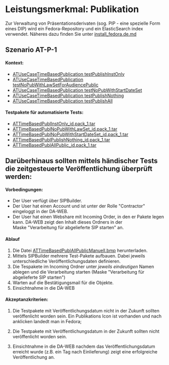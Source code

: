 # Leistungsmerkmal: Publikation

Zur Verwaltung von Präsentationsderivaten (sog. PIP - eine spezielle Form eines DIP) wird ein Fedora-Repository und ein ElasticSearch index verwendet. Näheres dazu finden Sie unter [install_fedora.de.md](install_fedora.de.md)

## Szenario AT-P-1


#### Kontext:

* [ATUseCaseTimeBasedPublication  testPublishInstOnly](../../test/java/de/uzk/hki/da/at/ATTimeBasedPublication.java#testPublishInstOnly#testPublishInstOnly)
* [ATUseCaseTimeBasedPublication  testNoPubWithLawSetForAudiencePublic](../../test/java/de/uzk/hki/da/at/ATTimeBasedPublication.java#testNoPubWithLawSetForAudiencePublic)
* [ATUseCaseTimeBasedPublication testNoPubWithStartDateSet](../../test/java/de/uzk/hki/da/at/ATTimeBasedPublication.java#testNoPubWithStartDateSet)
* [ATUseCaseTimeBasedPublication testPublishNothing](../../test/java/de/uzk/hki/da/at/ATTimeBasedPublication.java#testPublishNothing)
* [ATUseCaseTimeBasedPublication testPublishAll](../../test/java/de/uzk/hki/da/at/ATTimeBasedPublication.java#testPublishAll)

#### Testpakete für automatisierte Tests:

* [ATTimeBasedPublInstOnly_id.pack_1.tar](https://cdn.rawgit.com/da-nrw/DNSCore/master/ContentBroker/src/test/resources/at/ATTimeBasedPublInstOnly_id.pack_1.tar) 
* [ATTimeBasedPublNoPubWithLawSet_id.pack_1.tar](https://cdn.rawgit.com/da-nrw/DNSCore/master/ContentBroker/src/test/resources/at/ATTimeBasedPublNoPubWithLawSet_id.pack_1.tar) 
* [ATTimeBasedPublNoPubWithStartDateSet_id.pack_1.tar](https://cdn.rawgit.com/da-nrw/DNSCore/master/ContentBroker/src/test/resources/at/ATTimeBasedPublNoPubWithStartDateSet_id.pack_1.tar) 
* [ATTimeBasedPublPublishNothing_id.pack_1.tar](https://cdn.rawgit.com/da-nrw/DNSCore/master/ContentBroker/src/test/resources/at/ATTimeBasedPublPublishNothing_id.pack_1.tar) 
* [ATTimeBasedPublAllPublic_id.pack_1.tar](https://cdn.rawgit.com/da-nrw/DNSCore/master/ContentBroker/src/test/resources/at/ATTimeBasedPublAllPublic_id.pack_1.tar) 

## Darüberhinaus sollten mittels händischer Tests die zeitgesteuerte Veröffentlichung überprüft werden: 

#### Vorbedingungen:

* Der User verfügt über SIPBuilder.
* Der User hat einen Account und ist unter der Rolle "Contractor" eingeloggt in der DA-WEB.
* Der User hat einen Webshare mit Incoming Order, in den er Pakete legen kann. DA-WEB zeigt den Inhalt dieses Ordners in der Maske&nbsp;"Verarbeitung für abgelieferte SIP starten" an.

#### Ablauf

1. Die Datei [ATTimeBasedPublAllPublicManuell.bmp](https://cdn.rawgit.com/da-nrw/DNSCore/master/ContentBroker/src/test/resources/at/ATTimeBasedPublAllPublicManuell.bmp) herunterladen.
2. Mittels SIPBuilder mehrere Test-Pakete aufbauen. Dabei jeweils unterschiedliche Veröffentlichungsdaten definieren.
3. Die Tespakete im Incoming Ordner unter *jeweils eindeutigen* Namen ablegen und die Verarbeitung starten (Maske "Verarbeitung für abgelieferte SIP starten")
4. Warten auf die Bestätigungsmail für die Objekte.
5. Einsichtnahme in die DA-WEB

#### Akzeptanzkriterien:
1. Die Testpakete mit Veröffentlichungsdatum nicht in der Zukunft sollten veröffenlicht worden sein.
Ein Publikations Icon ist vorhanden und nach anklicken landedt man in Fedora;
    
2. Die Testpakete mit Veröffentlichungsdatum in der Zukunft sollten nicht veröffenlicht worden sein.

3. Einsichtnahme in die DA-WEB nachdem das Veröffentlichungsdatum erreicht wurde (z.B. ein Tag nach Einlieferung) zeigt eine erfolgreiche Veröffentlichung an.





